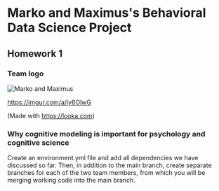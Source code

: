 # Marko and Maximus's Behavioral Data Science Project
## Homework 1

### Team logo

![]([https://imgur.com/HpwCqmR](https://i.imgur.com/HpwCqmR.png) "Marko and Maximus")

<https://imgur.com/a/iy6OlwG>

(Made with <https://looka.com>)

### Why cognitive modeling is important for psychology and cognitive science

Create an environment.yml file and add all dependencies we have discussed so far. Then, in addition to the main branch, create separate branches for each of the two team members, from which you will be merging working code into the main branch.
